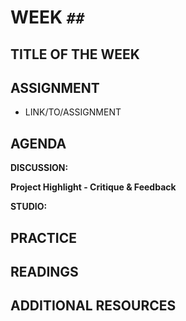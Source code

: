 # WEEK `##`
## TITLE OF THE WEEK

## ASSIGNMENT

* LINK/TO/ASSIGNMENT


## AGENDA

**DISCUSSION:**



**Project Highlight - Critique & Feedback**


**STUDIO:**



## PRACTICE



## READINGS



## ADDITIONAL RESOURCES
